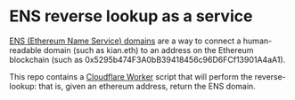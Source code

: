 # ENS reverse lookup as a service

[ENS (Ethereum Name Service) domains](https://docs.ens.domains/) are a way to connect a human-readable domain (such as kian.eth) to an address on the Ethereum blockchain (such as 0x5295b474F3A0bB39418456c96D6FCf13901A4aA1).

This repo contains a [Cloudflare Worker](https://developers.cloudflare.com/workers/) script that will perform the reverse-lookup: that is, given an ethereum address, return the ENS domain.

